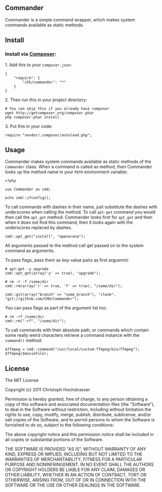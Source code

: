 Commander
---------

Commander is a simple command wrapper, which makes system commands
available as static methods.

## Install

### Install via [Composer](http://packagist.org/about-composer):

1\. Add this to your `composer.json`:

    {
        "require": {
            "chh/commander": "*"
        }
    }

2\. Then run this in your project directory:

    # You can skip this if you already have composer
    wget http://getcomposer.org/composer.phar
    php composer.phar install

3\. Put this in your code:

    require "vendor/.composer/autoload.php";

## Usage

Commander makes system commands available as static methods of the
`Commander` class. When a command is called as method, then Commander
looks up the method name in your `PATH` environment variable:

    <?php
    
    use Commander as cmd;

    echo cmd::ifconfig();

To call commands with dashes in their name, just substitute the dashes
with underscores when calling the method. To call `apt-get` command you would
then call the `apt_get` method. Commander looks first for `apt_get` and
then when it does not find this command, then it looks again with the
underscores replaced by dashes.

    cmd::apt_get("install", "openarena");

All arguments passed to the method call get passed on to the system
command as arguments.

To pass flags, pass them as key-value pairs as first arguemnt:

    # apt-get -y upgrade
    cmd::apt_get(array('y' => true), "upgrade");

    # rm -r -f /some/dir
    cmd::rm(array('r' => true, 'f' => true), "/some/dir");

    cmd::git(array("branch" => "some_branch"), "clone", "git://github.com/CHH/Commander");

You can pass flags as part of the argument list too:

    # rm -rf /some/dir
    cmd::rm("-rf", "/some/dir");

To call commands with their absolute path, or commands which contain
some really weird characters retrieve a command instance with the
`command()` method:

    $ffmpeg = cmd::command("/usr/local/custom-ffmpeg/bin/ffmpeg");
    $ffmpeg($movieFile);

## License

The MIT License

Copyright (c) 2011 Christoph Hochstrasser

Permission is hereby granted, free of charge, to any person obtaining a copy
of this software and associated documentation files (the "Software"), to deal
in the Software without restriction, including without limitation the rights
to use, copy, modify, merge, publish, distribute, sublicense, and/or sell
copies of the Software, and to permit persons to whom the Software is
furnished to do so, subject to the following conditions:

The above copyright notice and this permission notice shall be included in
all copies or substantial portions of the Software.

THE SOFTWARE IS PROVIDED "AS IS", WITHOUT WARRANTY OF ANY KIND, EXPRESS OR
IMPLIED, INCLUDING BUT NOT LIMITED TO THE WARRANTIES OF MERCHANTABILITY,
FITNESS FOR A PARTICULAR PURPOSE AND NONINFRINGEMENT. IN NO EVENT SHALL THE
AUTHORS OR COPYRIGHT HOLDERS BE LIABLE FOR ANY CLAIM, DAMAGES OR OTHER
LIABILITY, WHETHER IN AN ACTION OF CONTRACT, TORT OR OTHERWISE, ARISING FROM,
OUT OF OR IN CONNECTION WITH THE SOFTWARE OR THE USE OR OTHER DEALINGS IN
THE SOFTWARE.

